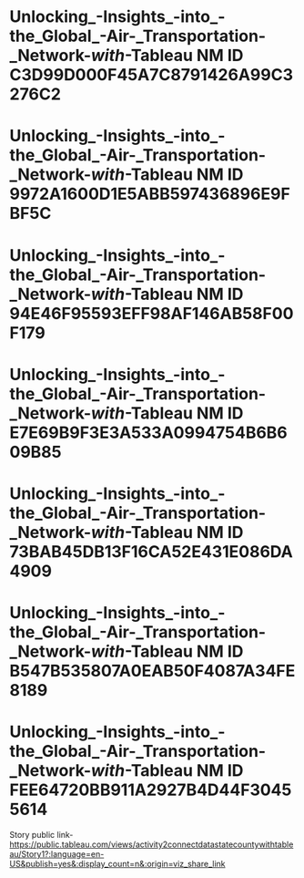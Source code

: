 # Unlocking_-Insights_-into_-the_Global_-Air-_Transportation-_Network-_with_-Tableau NM ID C3D99D000F45A7C8791426A99C3276C2
# Unlocking_-Insights_-into_-the_Global_-Air-_Transportation-_Network-_with_-Tableau NM ID 9972A1600D1E5ABB597436896E9FBF5C
# Unlocking_-Insights_-into_-the_Global_-Air-_Transportation-_Network-_with_-Tableau NM ID 94E46F95593EFF98AF146AB58F00F179
# Unlocking_-Insights_-into_-the_Global_-Air-_Transportation-_Network-_with_-Tableau NM ID E7E69B9F3E3A533A0994754B6B609B85
# Unlocking_-Insights_-into_-the_Global_-Air-_Transportation-_Network-_with_-Tableau NM ID 73BAB45DB13F16CA52E431E086DA4909
# Unlocking_-Insights_-into_-the_Global_-Air-_Transportation-_Network-_with_-Tableau NM ID B547B535807A0EAB50F4087A34FE8189
# Unlocking_-Insights_-into_-the_Global_-Air-_Transportation-_Network-_with_-Tableau NM ID FEE64720BB911A2927B4D44F30455614
Story public link-https://public.tableau.com/views/activity2connectdatastatecountywithtableau/Story1?:language=en-US&publish=yes&:display_count=n&:origin=viz_share_link
